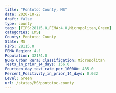 ```yaml
---
title: "Pontotoc County, MS"
date: 2020-10-25
draft: false
type: county
tags: [FIPS:28115.0,FEMA:4.0,Micropolitan,Green]
categories: [MS]
County: Pontotoc County
State: MS
FIPS: 28115.0
FEMA_Region: 4.0
Population: 32174.0
NCHS_Urban_Rural_Classification: Micropolitan
Tests_in_prior_14_days: 156.0
Fourteen_day_test_rate_per_100000: 485.0
Percent_Positivity_in_prior_14_days: 0.032
Level: Green
url: /states/MS/pontotoc-county
---
```



